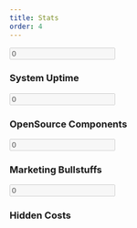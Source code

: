 ```yaml
---
title: Stats
order: 4
---
```


<!-- our-skill-area start -->
<div class="our-skill-area fix hidden-sm">
  <div class="test-overly"></div>
  <div class="skill-bg area-padding-2">
    <div class="container">
      <!-- section-heading end -->
      <div class="row">
        <div class="skill-text">
          <!-- single-skill start -->
          <div class="col-xs-12 col-sm-3 col-md-3 text-center">
            <div class="single-skill">
              <div class="progress-circular">
                <input type="text" class="knob" value="0" data-rel="99.5" data-linecap="round" data-width="175" data-bgcolor="#fff" data-fgcolor="#de4949" data-thickness=".20" data-readonly="true" disabled>
                <h3 class="progress-h4">System Uptime</h3>
              </div>
            </div>
          </div>
          <!-- single-skill end -->
          <!-- single-skill start -->
          <div class="col-xs-12 col-sm-3 col-md-3 text-center">
            <div class="single-skill">
              <div class="progress-circular">
                <input type="text" class="knob" value="0" data-rel="85" data-linecap="round" data-width="175" data-bgcolor="#fff" data-fgcolor="#de4949" data-thickness=".20" data-readonly="true" disabled>
                <h3 class="progress-h4">OpenSource Components</h3>
              </div>
            </div>
          </div>
          <!-- single-skill end -->
          <!-- single-skill start -->
          <div class="col-xs-12 col-sm-3 col-md-3 text-center">
            <div class="single-skill">
              <div class="progress-circular">
                <input type="text" class="knob" value="0" data-rel="3" data-linecap="round" data-width="175" data-bgcolor="#fff" data-fgcolor="#de4949" data-thickness=".20" data-readonly="true" disabled>
                <h3 class="progress-h4">Marketing Bullstuffs</h3>
              </div>
            </div>
          </div>
          <!-- single-skill end -->
          <!-- single-skill start -->
          <div class="col-xs-12 col-sm-3 col-md-3 text-center">
            <div class="single-skill">
              <div class="progress-circular">
                <input type="text" class="knob" value="0" data-rel="0" data-linecap="round" data-width="175" data-bgcolor="#fff" data-fgcolor="#de4949" data-thickness=".20" data-readonly="true" disabled>
                <h3 class="progress-h4">Hidden Costs</h3>
              </div>
            </div>
          </div>
          <!-- single-skill end -->
        </div>
      </div>
    </div>
  </div>
</div>
<!-- our-skill-area end -->